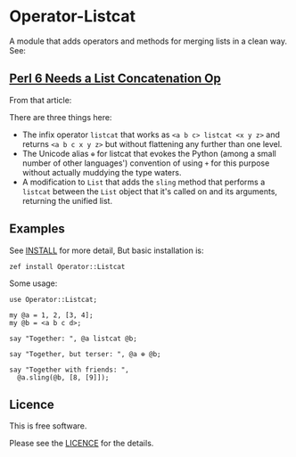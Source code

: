 # Operator-Listcat

A module that adds operators and methods for merging lists
in a clean way. See:

## [Perl 6 Needs a List Concatenation Op](http://ajs.github.io/tools/perl-6-list-concat-op/)

From that article:

There are three things here:

* The infix operator `listcat` that works as `<a b c> listcat <x y z>` and
  returns `<a b c x y z>` but without flattening any further than one level.
* The Unicode alias `⊕` for listcat that evokes the Python (among a small
  number of other languages') convention of using
  `+` for this purpose without actually muddying the type waters.
* A modification to `List` that adds the `sling` method that performs
  a `listcat` between the `List` object that it's called on and its
  arguments, returning the unified list.

## Examples

See [INSTALL](INSTALL.md) for more detail,
But basic installation is:

    zef install Operator::Listcat

Some usage:

```Perl6
use Operator::Listcat;

my @a = 1, 2, [3, 4];
my @b = <a b c d>;

say "Together: ", @a listcat @b;

say "Together, but terser: ", @a ⊕ @b;

say "Together with friends: ",
  @a.sling(@b, [8, [9]]);
```

## Licence

This is free software.

Please see the [LICENCE](LICENSE.md) for the details.
